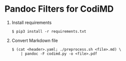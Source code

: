 
Pandoc Filters for CodiMD
=========================

1. Install requirements
   ```
   $ pip3 install -r requirements.txt
   ```
2. Convert Markdown file
   ```
   $ (cat <header>.yaml; ./preprocess.sh <file>.md) \
       | pandoc -F codimd.py -o <file>.pdf
   ```


